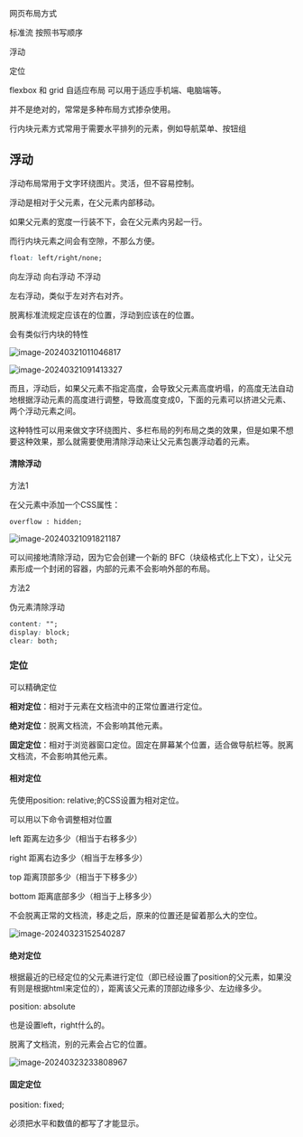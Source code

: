 网页布局方式

标准流 按照书写顺序

浮动

定位

flexbox 和 grid 自适应布局  可以用于适应手机端、电脑端等。

并不是绝对的，常常是多种布局方式掺杂使用。



行内块元素方式常用于需要水平排列的元素，例如导航菜单、按钮组



## 浮动

浮动布局常用于文字环绕图片。灵活，但不容易控制。

浮动是相对于父元素，在父元素内部移动。

如果父元素的宽度一行装不下，会在父元素内另起一行。

而行内块元素之间会有空隙，不那么方便。

```css
float: left/right/none;
```



向左浮动 向右浮动 不浮动

左右浮动，类似于左对齐右对齐。



脱离标准流规定应该在的位置，浮动到应该在的位置。

会有类似行内块的特性



![image-20240321011046817](D:\编程学习\html\assets\image-20240321011046817.png)

![image-20240321091413327](D:\编程学习\html\assets\image-20240321091413327.png)

而且，浮动后，如果父元素不指定高度，会导致父元素高度坍塌，的高度无法自动地根据浮动元素的高度进行调整，导致高度变成0，下面的元素可以挤进父元素、两个浮动元素之间。

这种特性可以用来做文字环绕图片、多栏布局的列布局之类的效果，但是如果不想要这种效果，那么就需要使用清除浮动来让父元素包裹浮动着的元素。



#### 清除浮动

方法1

在父元素中添加一个CSS属性：

`overflow : hidden;`

![image-20240321091821187](D:\编程学习\html\assets\image-20240321091821187.png)

 可以间接地清除浮动，因为它会创建一个新的 BFC（块级格式化上下文），让父元素形成一个封闭的容器，内部的元素不会影响外部的布局。



方法2

伪元素清除浮动

```css
content: "";
display: block;
clear: both;
```





### 定位

可以精确定位

**相对定位**：相对于元素在文档流中的正常位置进行定位。

**绝对定位**：脱离文档流，不会影响其他元素。

**固定定位**：相对于浏览器窗口定位。固定在屏幕某个位置，适合做导航栏等。脱离文档流，不会影响其他元素。

#### 相对定位

先使用position: relative;的CSS设置为相对定位。

可以用以下命令调整相对位置

left 距离左边多少（相当于右移多少）

right 距离右边多少（相当于左移多少）

top 距离顶部多少（相当于下移多少）

bottom 距离底部多少（相当于上移多少）

不会脱离正常的文档流，移走之后，原来的位置还是留着那么大的空位。

![image-20240323152540287](D:\编程学习\html\assets\image-20240323152540287.png)

#### 绝对定位

根据最近的已经定位的父元素进行定位（即已经设置了position的父元素，如果没有则是根据html来定位的），距离该父元素的顶部边缘多少、左边缘多少。

position: absolute

也是设置left，right什么的。

脱离了文档流，别的元素会占它的位置。

![image-20240323233808967](D:\编程学习\html\assets\image-20240323233808967.png)



#### 固定定位

position: fixed;

必须把水平和数值的都写了才能显示。

